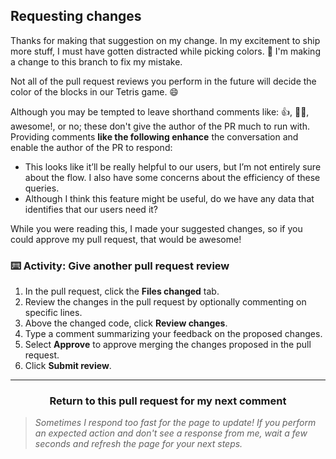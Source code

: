 ## Requesting changes

Thanks for making that suggestion on my change. In my excitement to ship more stuff, I must have gotten distracted while picking colors. :grimacing: I'm making a change to this branch to fix my mistake.

Not all of the pull request reviews you perform in the future will decide the color of the blocks in our Tetris game. :smile:

Although you may be tempted to leave shorthand comments like: 👍, 👎🏽, awesome!, or no; these don't give the author of the PR much to run with. Providing comments **like the following enhance** the conversation and enable the author of the PR to respond:

- This looks like it’ll be really helpful to our users, but I’m not entirely sure about the flow. I also have some concerns about the efficiency of these queries.
- Although I think this feature might be useful, do we have any data that identifies that our users need it?

While you were reading this, I made your suggested changes, so if you could approve my pull request, that would be awesome!

### :keyboard: Activity: Give another pull request review

1. In the pull request, click the **Files changed** tab.
1. Review the changes in the pull request by optionally commenting on specific lines.
1. Above the changed code, click **Review changes**.
1. Type a comment summarizing your feedback on the proposed changes.
1. Select **Approve** to approve merging the changes proposed in the pull request.
1. Click **Submit review**.

<hr>
<h3 align="center">Return to this pull request for my next comment</h3>

> _Sometimes I respond too fast for the page to update! If you perform an expected action and don't see a response from me, wait a few seconds and refresh the page for your next steps._
